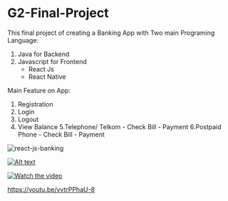 # G2-Final-Project

This final project of creating a Banking App with Two main Programing Language:
  1. Java for Backend
  2. Javascript for Frontend
      - React Js
      - React Native

Main Feature on App:
  1. Registration
  2. Login
  3. Logout
  4. View Balance
  5.Telephone/ Telkom
    - Check Bill
    - Payment
  6.Postpaid Phone
    - Check Bill
    - Payment
    
![react-js-banking](https://github.com/winnie1312/grab/blob/master/grab-landingpage-winnie.gif)

[![Alt text](https://img.youtube.com/vi/vvtrPPhaU-8/0.jpg)](https://www.youtube.com/watch?v=vvtrPPhaU-8)


[![Watch the video](https://img.youtube.com/vi/T-D1KVIuvjA/maxresdefault.jpg)](https://youtu.be/vvtrPPhaU-8)

https://youtu.be/vvtrPPhaU-8
